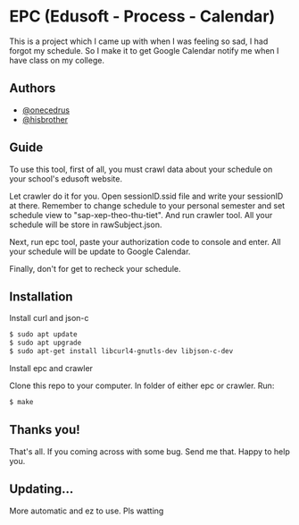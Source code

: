 
# EPC (Edusoft - Process - Calendar)


This is a project which I came up with when I was feeling so sad, I had forgot my schedule.
So I make it to get Google Calendar notify me when I have class on my college.


## Authors

- [@onecedrus](https://github.com/1cedrus)
- [@hisbrother](https://github.com/sinzii)


## Guide
To use this tool, first of all, you must crawl data about your schedule on your school's edusoft website. 
 
Let  crawler do it for you. Open sessionID.ssid file and write your sessionID at there. Remember to change schedule to your personal semester and set schedule view to "sap-xep-theo-thu-tiet".
And run crawler tool. All your schedule will be store in rawSubject.json.

Next, run epc tool, paste your authorization code to console and enter. All your schedule will be update to Google Calendar.

Finally, don't for get to recheck your schedule.


## Installation

Install curl and json-c

```bash
$ sudo apt update
$ sudo apt upgrade
$ sudo apt-get install libcurl4-gnutls-dev libjson-c-dev
```
    
Install epc and crawler

Clone this repo to your computer. In folder of either epc or crawler. Run:

```bash
$ make
```


## Thanks you!

That's all. If you coming across with some bug. Send me that. Happy to help you.

## Updating...

More automatic and ez to use. Pls watting
